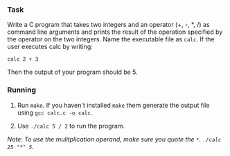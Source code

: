 ### Task

Write a C program that takes two integers and an operator (+, -, *, /) as command line arguments and prints the result of the operation specified by the operator on the two integers. Name the executable file as `calc`. If the user executes calc by writing:
```
calc 2 + 3
```
Then the output of your program should be 5.

### Running

1. Run `make`. If you haven't installed `make` them generate the output file using `gcc calc.c -o calc`.

2. Use `./calc 5 / 2` to run the program.

_Note: To use the mulitplication operand, make sure you quote the `*`. `./calc 25 "*" 5`._
